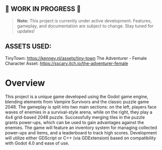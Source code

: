 ﻿## 🚧 WORK IN PROGRESS 🚧

> **Note:** This project is currently under active development. Features, gameplay, and documentation are subject to change. Stay tuned for updates!

## ASSETS USED:
TinyTown: https://kenney.nl/assets/tiny-town
The Adventurer - Female Character Asset: https://sscary.itch.io/the-adventurer-female

# Overview

This project is a unique game developed using the Godot game engine, blending elements from Vampire Survivors and the classic puzzle game 2048. The gameplay is split into two main sections: on the left, players face waves of enemies in a survival-style arena, while on the right, they play a 4x4 grid-based 2048 puzzle. Successfully merging tiles in the puzzle grants power-ups, which can be used to gain advantages against the enemies. The game will feature an inventory system for managing collected power-ups and items, and a leaderboard to track high scores. Development will utilize either GDScript or C++ (via GDExtension) based on compatibility with Godot 4.0 and ease of use.

<!--{Important!  Do not say in this section that this is college assignment.  Talk about what you are trying to accomplish as a software engineer to further your learning.}-->

<!--{Provide a description the game that you wrote. Describe how to play your game.}-->

<!--{Describe your purpose for writing this software.}-->

<!--{Provide a link to your YouTube demonstration.  It should be a 4-5 minute demo of the game being played and a walkthrough of the code.}-->

<!--[Software Demo Video](http://youtube.link.goes.here)-->

<!--# Development Environment-->

<!--{Describe the tools that you used to develop the software}-->

<!--* IDE: Name and version of the IDE that you used-->
<!--* Compiler: Name and version of the compiler that you used-->
<!--* Operating System: Name and version of the operating system that you used-->
<!--* Hardware: Description of the hardware that you used-->
<!--* Other Tools: Any other tools that you used-->

<!--{Describe the programming language that you used and any libraries.}-->

<!--* Programming Language: Name and version of the programming language that you used-->
<!--* Libraries: List of libraries that you used-->
<!--* Other: Any other relevant information about the programming language and libraries that you used-->


<!--# Useful Websites-->

<!--{Make a list of websites that you found helpful in this project}-->
<!--* [Web Site Name](http://url.link.goes.here)-->
<!--* [Web Site Name](http://url.link.goes.here)-->

<!--# Future Work-->

<!--{Make a list of things that you need to fix, improve, and add in the future.}-->
<!--* Item 1-->
<!--* Item 2-->
<!--* Item 3-->